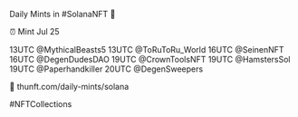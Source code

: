 Daily Mints in #SolanaNFT 🚀

⏰ Mint Jul 25

13UTC @MythicalBeasts5
13UTC @ToRuToRu_World
16UTC @SeinenNFT
16UTC @DegenDudesDAO
19UTC @CrownToolsNFT
19UTC @HamstersSol
19UTC @Paperhandkiller
20UTC @DegenSweepers

🔗 thunft.com/daily-mints/solana

#NFTCollections